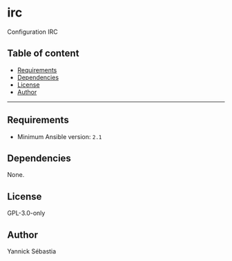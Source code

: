 # irc

Configuration IRC

## Table of content

- [Requirements](#requirements)
- [Dependencies](#dependencies)
- [License](#license)
- [Author](#author)

---

## Requirements

- Minimum Ansible version: `2.1`


## Dependencies

None.

## License

GPL-3.0-only

## Author

Yannick Sébastia
